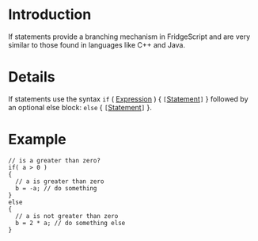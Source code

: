 # Introduction #

If statements provide a branching mechanism in FridgeScript and are very similar to those found in languages like C++ and Java.


# Details #

If statements use the syntax `if` ( [Expression](Expression.md) ) { `[`[Statement](Statement.md)`]` } followed by an optional else block: `else` { `[`[Statement](Statement.md)`]` }.

# Example #
```
// is a greater than zero?
if( a > 0 )
{
  // a is greater than zero
  b = -a; // do something
}
else
{
  // a is not greater than zero
  b = 2 * a; // do something else
}
```